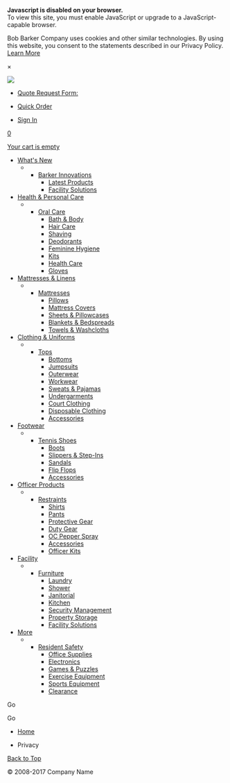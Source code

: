 **Javascript is disabled on your browser.**  
To view this site, you must enable JavaScript or upgrade to a JavaScript-capable browser.

Bob Barker Company uses cookies and other similar technologies. By using this website, you consent to the statements described in our Privacy Policy. [Learn More](https://system.netsuite.com/core/media/media.nl?id=349494&c=625380&h=eT7OK_WRGTxA73UMNOgdINCjTLG1MfvaeE3QJMauNMcz4Ox0)

×

[![](https://www.bobbarker.com/sca-dev-2020-1//extensions/SC/Summit/3.0.2/img/BBC_Logo_web_215x44.jpg)](https://www.bobbarker.com/ "Bob Barker")

* [Quote Request Form:](# "Quote Request Form:")
* [Quick Order](# "Quick Order")

* [Sign In](#)

[0](# "Cart")

[Your cart is empty](#)

* [What's New](https://www.bobbarker.com/whats-new)
    * * [Barker Innovations](https://www.bobbarker.com/whats-new/barker-innovations)
        * [Latest Products](https://www.bobbarker.com/whats-new/latest-products)
        * [Facility Solutions](https://www.bobbarker.com/whats-new/facility-solutions)
* [Health & Personal Care](https://www.bobbarker.com/health-personal-care)
    * * [Oral Care](https://www.bobbarker.com/health-personal-care/oral-care)
        * [Bath & Body](https://www.bobbarker.com/health-personal-care/bath-body)
        * [Hair Care](https://www.bobbarker.com/health-personal-care/hair-care)
        * [Shaving](https://www.bobbarker.com/health-personal-care/shaving)
        * [Deodorants](https://www.bobbarker.com/health-personal-care/deodorants)
        * [Feminine Hygiene](https://www.bobbarker.com/health-personal-care/feminine-hygiene)
        * [Kits](https://www.bobbarker.com/health-personal-care/kits)
        * [Health Care](https://www.bobbarker.com/health-personal-care/health-care)
        * [Gloves](https://www.bobbarker.com/health-personal-care/gloves)
* [Mattresses & Linens](https://www.bobbarker.com/mattresses-linens)
    * * [Mattresses](https://www.bobbarker.com/mattresses-linens/mattresses)
        * [Pillows](https://www.bobbarker.com/mattresses-linens/pillows)
        * [Mattress Covers](https://www.bobbarker.com/mattresses-linens/mattress-covers)
        * [Sheets & Pillowcases](https://www.bobbarker.com/mattresses-linens/sheets-pillowcases)
        * [Blankets & Bedspreads](https://www.bobbarker.com/mattresses-linens/blankets-bedspreads)
        * [Towels & Washcloths](https://www.bobbarker.com/mattresses-linens/towels-washcloths)
* [Clothing & Uniforms](https://www.bobbarker.com/clothing-uniforms)
    * * [Tops](https://www.bobbarker.com/clothing-uniforms/tops)
        * [Bottoms](https://www.bobbarker.com/clothing-uniforms/bottoms)
        * [Jumpsuits](https://www.bobbarker.com/clothing-uniforms/jumpsuits)
        * [Outerwear](https://www.bobbarker.com/clothing-uniforms/outerwear)
        * [Workwear](https://www.bobbarker.com/clothing-uniforms/workwear)
        * [Sweats & Pajamas](https://www.bobbarker.com/clothing-uniforms/sweats-pajamas)
        * [Undergarments](https://www.bobbarker.com/clothing-uniforms/undergarments)
        * [Court Clothing](https://www.bobbarker.com/clothing-uniforms/court-clothing)
        * [Disposable Clothing](https://www.bobbarker.com/clothing-uniforms/disposable-clothing)
        * [Accessories](https://www.bobbarker.com/clothing-uniforms/accessories)
* [Footwear](https://www.bobbarker.com/footwear)
    * * [Tennis Shoes](https://www.bobbarker.com/footwear/tennis-shoes)
        * [Boots](https://www.bobbarker.com/footwear/boots)
        * [Slippers & Step-Ins](https://www.bobbarker.com/footwear/slippers-step-ins)
        * [Sandals](https://www.bobbarker.com/footwear/sandals)
        * [Flip Flops](https://www.bobbarker.com/footwear/flip-flops)
        * [Accessories](https://www.bobbarker.com/footwear/accessories)
* [Officer Products](https://www.bobbarker.com/officer-products)
    * * [Restraints](https://www.bobbarker.com/officer-products/restraints)
        * [Shirts](https://www.bobbarker.com/officer-products/shirts)
        * [Pants](https://www.bobbarker.com/officer-products/pants)
        * [Protective Gear](https://www.bobbarker.com/officer-products/protective-gear)
        * [Duty Gear](https://www.bobbarker.com/officer-products/duty-gear)
        * [OC Pepper Spray](https://www.bobbarker.com/officer-products/oc-pepper-spray)
        * [Accessories](https://www.bobbarker.com/officer-products/accessories)
        * [Officer Kits](https://www.bobbarker.com/officer-products/officer-kits)
* [Facility](https://www.bobbarker.com/facility)
    * * [Furniture](https://www.bobbarker.com/facility/furniture)
        * [Laundry](https://www.bobbarker.com/facility/laundry)
        * [Shower](https://www.bobbarker.com/facility/shower)
        * [Janitorial](https://www.bobbarker.com/facility/janitorial)
        * [Kitchen](https://www.bobbarker.com/facility/kitchen)
        * [Security Management](https://www.bobbarker.com/facility/security-management)
        * [Property Storage](https://www.bobbarker.com/facility/property-storage)
        * [Facility Solutions](https://www.bobbarker.com/facility/facility-solutions)
* [More](https://www.bobbarker.com/more)
    * * [Resident Safety](https://www.bobbarker.com/more/resident-safety)
        * [Office Supplies](https://www.bobbarker.com/more/office-supplies)
        * [Electronics](https://www.bobbarker.com/more/electronics)
        * [Games & Puzzles](https://www.bobbarker.com/more/games-puzzles)
        * [Exercise Equipment](https://www.bobbarker.com/more/exercise-equipment)
        * [Sports Equipment](https://www.bobbarker.com/more/sports-equipment)
        * [Clearance](https://www.bobbarker.com/more/clearance)

Go

Go

* [Home](https://www.bobbarker.com/)

* Privacy

[Back to Top](#)

© 2008-2017 Company Name